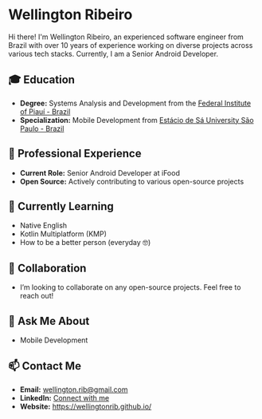 # Wellington Ribeiro

Hi there! I'm Wellington Ribeiro, an experienced software engineer from Brazil with over 10 years of experience working on diverse projects across various tech stacks. Currently, I am a Senior Android Developer.

## 🎓 Education
- **Degree:** Systems Analysis and Development from the <a href="https://www.ifpi.edu.br/">Federal Institute of Piauí - Brazil</a>
- **Specialization:** Mobile Development from <a href="https://estacio.br/">Estácio de Sá University São Paulo - Brazil</a>

## 💼 Professional Experience
- **Current Role:** Senior Android Developer at iFood
- **Open Source:** Actively contributing to various open-source projects

## 🌱 Currently Learning
- Native English
- Kotlin Multiplatform (KMP)
- How to be a better person (everyday 🤓)

## 🤝 Collaboration
- I’m looking to collaborate on any open-source projects. Feel free to reach out!

## 💬 Ask Me About
- Mobile Development

## 📫 Contact Me
- **Email:** [wellington.rib@gmail.com](mailto:wellington.rib@gmail.com)
- **LinkedIn:** [Connect with me](https://www.linkedin.com/in/wellington-ribeiro-0b174a56/)
- **Website:** https://wellingtonrib.github.io/

